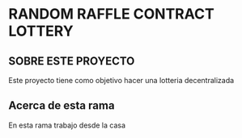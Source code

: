 # RANDOM RAFFLE CONTRACT LOTTERY

## SOBRE ESTE PROYECTO

Este proyecto tiene como objetivo hacer una lotteria decentralizada


## Acerca de esta rama
En esta rama trabajo desde la casa

